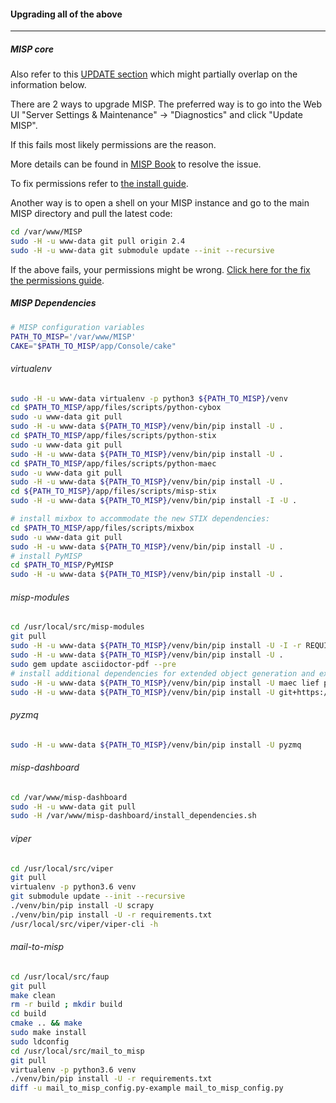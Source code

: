 #### Upgrading all of the above
-----------------------

##### MISP core

Also refer to this [UPDATE section](../UPDATE/) which might partially overlap on the information below.

There are 2 ways to upgrade MISP.
The preferred way is to go into the Web UI "Server Settings & Maintenance" -> "Diagnostics" and click "Update MISP".

If this fails most likely permissions are the reason.

More details can be found in [MISP Book](https://www.circl.lu/doc/misp/faq/#update-misp-fails) to resolve the issue.

To fix permissions refer to [the install guide](https://misp.github.io/MISP/INSTALL.ubuntu1804#5-set-the-permissions).

Another way is to open a shell on your MISP instance and go to the main MISP directory and pull the latest code:

```bash
cd /var/www/MISP
sudo -H -u www-data git pull origin 2.4
sudo -H -u www-data git submodule update --init --recursive
```

If the above fails, your permissions might be wrong. [Click here for the fix the permissions guide](https://misp.github.io/MISP/INSTALL.ubuntu1804#5-set-the-permissions).

##### MISP Dependencies

```bash
# MISP configuration variables
PATH_TO_MISP='/var/www/MISP'
CAKE="$PATH_TO_MISP/app/Console/cake"
```

###### virtualenv


```bash
sudo -H -u www-data virtualenv -p python3 ${PATH_TO_MISP}/venv
cd $PATH_TO_MISP/app/files/scripts/python-cybox
sudo -u www-data git pull
sudo -H -u www-data ${PATH_TO_MISP}/venv/bin/pip install -U .
cd $PATH_TO_MISP/app/files/scripts/python-stix
sudo -u www-data git pull
sudo -H -u www-data ${PATH_TO_MISP}/venv/bin/pip install -U .
cd $PATH_TO_MISP/app/files/scripts/python-maec
sudo -u www-data git pull
sudo -H -u www-data ${PATH_TO_MISP}/venv/bin/pip install -U .
cd ${PATH_TO_MISP}/app/files/scripts/misp-stix
sudo -H -u www-data ${PATH_TO_MISP}/venv/bin/pip install -I -U .

# install mixbox to accommodate the new STIX dependencies:
cd $PATH_TO_MISP/app/files/scripts/mixbox
sudo -u www-data git pull
sudo -H -u www-data ${PATH_TO_MISP}/venv/bin/pip install -U .
# install PyMISP
cd $PATH_TO_MISP/PyMISP
sudo -H -u www-data ${PATH_TO_MISP}/venv/bin/pip install -U .
```

###### misp-modules

```bash
cd /usr/local/src/misp-modules
git pull
sudo -H -u www-data ${PATH_TO_MISP}/venv/bin/pip install -U -I -r REQUIREMENTS
sudo -H -u www-data ${PATH_TO_MISP}/venv/bin/pip install -U .
sudo gem update asciidoctor-pdf --pre
# install additional dependencies for extended object generation and extraction
sudo -H -u www-data ${PATH_TO_MISP}/venv/bin/pip install -U maec lief python-magic pathlib
sudo -H -u www-data ${PATH_TO_MISP}/venv/bin/pip install -U git+https://github.com/kbandla/pydeep.git
```

###### pyzmq

```bash
sudo -H -u www-data ${PATH_TO_MISP}/venv/bin/pip install -U pyzmq
```

###### misp-dashboard

```bash
cd /var/www/misp-dashboard
sudo -H -u www-data git pull
sudo -H /var/www/misp-dashboard/install_dependencies.sh
```

###### viper

```bash
cd /usr/local/src/viper
git pull
virtualenv -p python3.6 venv
git submodule update --init --recursive
./venv/bin/pip install -U scrapy
./venv/bin/pip install -U -r requirements.txt
/usr/local/src/viper/viper-cli -h
```

###### mail-to-misp

```bash
cd /usr/local/src/faup
git pull
make clean
rm -r build ; mkdir build
cd build
cmake .. && make
sudo make install
sudo ldconfig
cd /usr/local/src/mail_to_misp
git pull
virtualenv -p python3.6 venv
./venv/bin/pip install -U -r requirements.txt
diff -u mail_to_misp_config.py-example mail_to_misp_config.py
```

